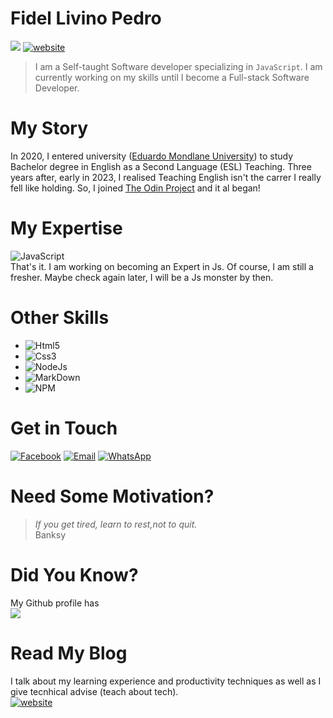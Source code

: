 # Fidel Livino Pedro
![](https://komarev.com/ghpvc/?username=fideldemoz&color=brightgreen&style=for-the-badge)
[![website](https://img.shields.io/badge/website-000000?style=for-the-badge&logo=About.me&logoColor=white)](https://fideldemoz.github.io/)  
> I am a Self-taught Software developer specializing in `JavaScript`. I am currently working on my skills until I become a Full-stack Software Developer.  
# My Story
In 2020, I entered university ([Eduardo Mondlane University](https://www.uem.mz)) to study Bachelor degree in English as a Second Language (ESL) Teaching. Three years after, early in 2023, I realised Teaching English isn't the carrer I really fell like holding. So, I joined [The Odin Project](https://www.theodinproject.com/) and it al began!  
# My Expertise
![JavaScript](https://img.shields.io/badge/JavaScript-F7DF1E?style=for-the-badge&logo=JavaScript&logoColor=grey)  
That's it. I am working on becoming an Expert in Js. Of course, I am still a fresher. Maybe check again later, I will be a Js monster by then.
# Other Skills
- ![Html5](https://img.shields.io/badge/HTML5-E34F26?style=for-the-badge&logo=html5&logoColor=white)  
- ![Css3](https://img.shields.io/badge/CSS3-1572B6?style=for-the-badge&logo=css3&logoColor=white)  
- ![NodeJs](https://img.shields.io/badge/Node.js-43853D?style=for-the-badge&logo=node.js&logoColor=white)  
- ![MarkDown](https://img.shields.io/badge/Markdown-000000?style=for-the-badge&logo=markdown&logoColor=white)  
- ![NPM](https://img.shields.io/badge/npm-CB3837?style=for-the-badge&logo=npm&logoColor=white)  
# Get in Touch
[![Facebook](https://img.shields.io/badge/Facebook-1877F2?style=for-the-badge&logo=facebook&logoColor=white)](https://www.facebook.com/fidel.livino/) 
[![Email](https://img.shields.io/badge/Gmail-D14836?style=for-the-badge&logo=gmail&logoColor=white)](mailto:fidellplivino98@gmail.com) 
[![WhatsApp](https://img.shields.io/badge/WhatsApp-25D366?style=for-the-badge&logo=whatsapp&logoColor=white)](https://wa.me/258846861051)
# Need Some Motivation?
> *If you get tired, learn to rest,not to quit.*  
> Banksy
# Did You Know?
My Github profile has  
![](https://komarev.com/ghpvc/?username=fideldemoz&color=brightgreen&style=for-the-badge)
# Read My Blog
I talk about my learning experience and productivity techniques as well as I give tecnhical advise (teach about tech).  
[![website](https://img.shields.io/badge/website-000000?style=for-the-badge&logo=About.me&logoColor=white)](https://fideldemoz.github.io/)
